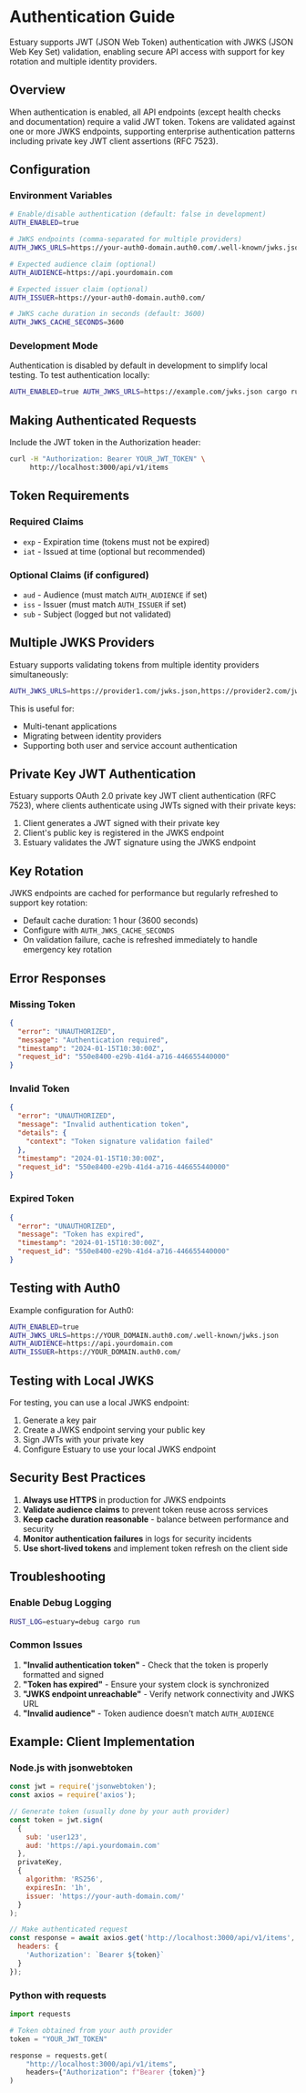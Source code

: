# Authentication Guide

Estuary supports JWT (JSON Web Token) authentication with JWKS (JSON Web Key Set) validation, enabling secure API access with support for key rotation and multiple identity providers.

## Overview

When authentication is enabled, all API endpoints (except health checks and documentation) require a valid JWT token. Tokens are validated against one or more JWKS endpoints, supporting enterprise authentication patterns including private key JWT client assertions (RFC 7523).

## Configuration

### Environment Variables

```bash
# Enable/disable authentication (default: false in development)
AUTH_ENABLED=true

# JWKS endpoints (comma-separated for multiple providers)
AUTH_JWKS_URLS=https://your-auth0-domain.auth0.com/.well-known/jwks.json

# Expected audience claim (optional)
AUTH_AUDIENCE=https://api.yourdomain.com

# Expected issuer claim (optional)
AUTH_ISSUER=https://your-auth0-domain.auth0.com/

# JWKS cache duration in seconds (default: 3600)
AUTH_JWKS_CACHE_SECONDS=3600
```

### Development Mode

Authentication is disabled by default in development to simplify local testing. To test authentication locally:

```bash
AUTH_ENABLED=true AUTH_JWKS_URLS=https://example.com/jwks.json cargo run
```

## Making Authenticated Requests

Include the JWT token in the Authorization header:

```bash
curl -H "Authorization: Bearer YOUR_JWT_TOKEN" \
     http://localhost:3000/api/v1/items
```

## Token Requirements

### Required Claims

- `exp` - Expiration time (tokens must not be expired)
- `iat` - Issued at time (optional but recommended)

### Optional Claims (if configured)

- `aud` - Audience (must match `AUTH_AUDIENCE` if set)
- `iss` - Issuer (must match `AUTH_ISSUER` if set)
- `sub` - Subject (logged but not validated)

## Multiple JWKS Providers

Estuary supports validating tokens from multiple identity providers simultaneously:

```bash
AUTH_JWKS_URLS=https://provider1.com/jwks.json,https://provider2.com/jwks.json
```

This is useful for:
- Multi-tenant applications
- Migrating between identity providers
- Supporting both user and service account authentication

## Private Key JWT Authentication

Estuary supports OAuth 2.0 private key JWT client authentication (RFC 7523), where clients authenticate using JWTs signed with their private keys:

1. Client generates a JWT signed with their private key
2. Client's public key is registered in the JWKS endpoint
3. Estuary validates the JWT signature using the JWKS endpoint

## Key Rotation

JWKS endpoints are cached for performance but regularly refreshed to support key rotation:

- Default cache duration: 1 hour (3600 seconds)
- Configure with `AUTH_JWKS_CACHE_SECONDS`
- On validation failure, cache is refreshed immediately to handle emergency key rotation

## Error Responses

### Missing Token

```json
{
  "error": "UNAUTHORIZED",
  "message": "Authentication required",
  "timestamp": "2024-01-15T10:30:00Z",
  "request_id": "550e8400-e29b-41d4-a716-446655440000"
}
```

### Invalid Token

```json
{
  "error": "UNAUTHORIZED",
  "message": "Invalid authentication token",
  "details": {
    "context": "Token signature validation failed"
  },
  "timestamp": "2024-01-15T10:30:00Z",
  "request_id": "550e8400-e29b-41d4-a716-446655440000"
}
```

### Expired Token

```json
{
  "error": "UNAUTHORIZED",
  "message": "Token has expired",
  "timestamp": "2024-01-15T10:30:00Z",
  "request_id": "550e8400-e29b-41d4-a716-446655440000"
}
```

## Testing with Auth0

Example configuration for Auth0:

```bash
AUTH_ENABLED=true
AUTH_JWKS_URLS=https://YOUR_DOMAIN.auth0.com/.well-known/jwks.json
AUTH_AUDIENCE=https://api.yourdomain.com
AUTH_ISSUER=https://YOUR_DOMAIN.auth0.com/
```

## Testing with Local JWKS

For testing, you can use a local JWKS endpoint:

1. Generate a key pair
2. Create a JWKS endpoint serving your public key
3. Sign JWTs with your private key
4. Configure Estuary to use your local JWKS endpoint

## Security Best Practices

1. **Always use HTTPS** in production for JWKS endpoints
2. **Validate audience claims** to prevent token reuse across services
3. **Keep cache duration reasonable** - balance between performance and security
4. **Monitor authentication failures** in logs for security incidents
5. **Use short-lived tokens** and implement token refresh on the client side

## Troubleshooting

### Enable Debug Logging

```bash
RUST_LOG=estuary=debug cargo run
```

### Common Issues

1. **"Invalid authentication token"** - Check that the token is properly formatted and signed
2. **"Token has expired"** - Ensure your system clock is synchronized
3. **"JWKS endpoint unreachable"** - Verify network connectivity and JWKS URL
4. **"Invalid audience"** - Token audience doesn't match `AUTH_AUDIENCE`

## Example: Client Implementation

### Node.js with jsonwebtoken

```javascript
const jwt = require('jsonwebtoken');
const axios = require('axios');

// Generate token (usually done by your auth provider)
const token = jwt.sign(
  { 
    sub: 'user123',
    aud: 'https://api.yourdomain.com'
  },
  privateKey,
  { 
    algorithm: 'RS256',
    expiresIn: '1h',
    issuer: 'https://your-auth-domain.com/'
  }
);

// Make authenticated request
const response = await axios.get('http://localhost:3000/api/v1/items', {
  headers: {
    'Authorization': `Bearer ${token}`
  }
});
```

### Python with requests

```python
import requests

# Token obtained from your auth provider
token = "YOUR_JWT_TOKEN"

response = requests.get(
    "http://localhost:3000/api/v1/items",
    headers={"Authorization": f"Bearer {token}"}
)
```